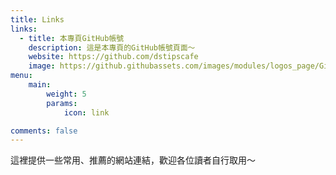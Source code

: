 ```yaml
---
title: Links
links:
  - title: 本專頁GitHub帳號
    description: 這是本專頁的GitHub帳號頁面～
    website: https://github.com/dstipscafe
    image: https://github.githubassets.com/images/modules/logos_page/GitHub-Mark.png
menu:
    main: 
        weight: 5
        params:
            icon: link

comments: false
---
```


這裡提供一些常用、推薦的網站連結，歡迎各位讀者自行取用～